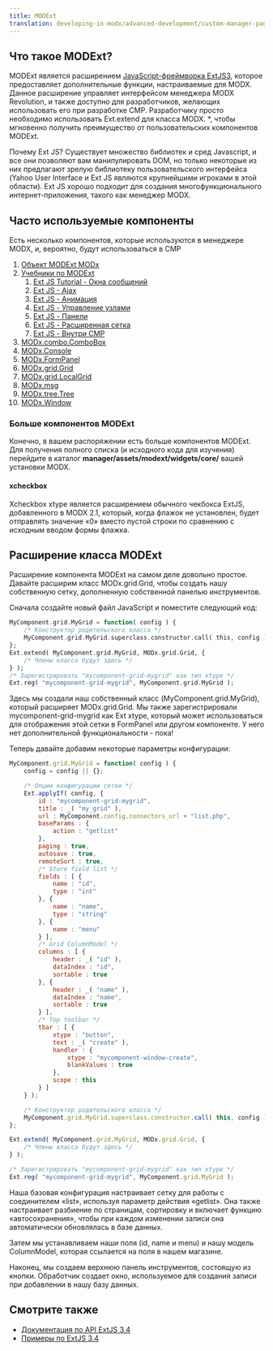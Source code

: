 ```yaml
---
title: MODExt
translation: developing-in-modx/advanced-development/custom-manager-pages/modext
---
```


## Что такое MODExt?

MODExt является расширением [JavaScript-фреймворка ExtJS3](http://www.sencha.com/products/extjs), которое предоставляет дополнительные функции, настраиваемые для MODX. Данное расширение управляет интерфейсом менеджера MODX Revolution, и также доступно для разработчиков, желающих использовать его при разработке CMP. Разработчику просто необходимо использовать Ext.extend для класса MODX. *, чтобы мгновенно получить преимущество от пользовательских компонентов MODExt.

Почему Ext JS? Существует множество библиотек и сред Javascript, и все они позволяют вам манипулировать DOM, но только некоторые из них предлагают зрелую библиотеку пользовательского интерфейса (Yahoo User Interface и Ext JS являются крупнейшими игроками в этой области). Ext JS хорошо подходит для создания многофункционального интернет-приложения, такого как менеджер MODX.

## Часто используемые компоненты

Есть несколько компонентов, которые используются в менеджере MODX, и, вероятно, будут использоваться в CMP

1. [Объект MODExt MODx](extending-modx/custom-manager-pages/modext/modext-modx-object)
2. [Учебники по MODExt](extending-modx/custom-manager-pages/modext/modext-tutorials)
    1. [Ext JS Tutorial - Окна сообщений](extending-modx/custom-manager-pages/modext/modext-tutorials/1.-ext-js-tutorial-message-boxes)
    2. [Ext JS - Ajax](extending-modx/custom-manager-pages/modext/modext-tutorials/2.-ext-js-tutorial-ajax-include)
    3. [Ext JS - Анимация](extending-modx/custom-manager-pages/modext/modext-tutorials/3.-ext-js-tutorial-animation)
    4. [Ext JS - Управление узлами](extending-modx/custom-manager-pages/modext/modext-tutorials/4.-ext-js-tutorial-manipulating-nodes)
    5. [Ext JS - Панели](extending-modx/custom-manager-pages/modext/modext-tutorials/5.-ext-js-tutorial-panels)
    6. [Ext JS - Расширенная сетка](extending-modx/custom-manager-pages/modext/modext-tutorials/7.-ext-js-tutoral-advanced-grid)
    7. [Ext JS - Внутри CMP](extending-modx/custom-manager-pages/modext/modext-tutorials/8.-ext-js-tutorial-inside-a-cmp)
3. [MODx.combo.ComboBox](extending-modx/custom-manager-pages/modext/modx.combo.combobox)
4. [MODx.Console](extending-modx/custom-manager-pages/modext/modx.console)
5. [MODx.FormPanel](extending-modx/custom-manager-pages/modext/modx.formpanel)
6. [MODx.grid.Grid](extending-modx/custom-manager-pages/modext/modx.grid.grid)
7. [MODx.grid.LocalGrid](extending-modx/custom-manager-pages/modext/modx.grid.localgrid)
8. [MODx.msg](extending-modx/custom-manager-pages/modext/modx.msg)
9. [MODx.tree.Tree](extending-modx/custom-manager-pages/modext/modx.tree.tree)
10. [MODx.Window](extending-modx/custom-manager-pages/modext/modx.window)

### Больше компонентов MODExt

Конечно, в вашем распоряжении есть больше компонентов MODExt. Для получения полного списка (и исходного кода для изучения) перейдите в каталог **manager/assets/modext/widgets/core/** вашей установки MODX.

#### xcheckbox

Xcheckbox xtype является расширением обычного чекбокса ExtJS, добавленного в MODX 2.1, который, когда флажок не установлен, будет отправлять значение «0» вместо пустой строки по сравнению с исходным вводом формы флажка.

## Расширение класса MODExt

Расширение компонента MODExt на самом деле довольно простое. Давайте расширим класс MODx.grid.Grid, чтобы создать нашу собственную сетку, дополненную собственной панелью инструментов.

Сначала создайте новый файл JavaScript и поместите следующий код:

```php
MyComponent.grid.MyGrid = function( config ) {
    /* Конструктор родительского класса */
    MyComponent.grid.MyGrid.superclass.constructor.call( this, config );
};
Ext.extend( MyComponent.grid.MyGrid, MODx.grid.Grid, {
    /* Члены класса будут здесь */
} );
/* Зарегистрировать "mycomponent-grid-mygrid" как тип xtype */
Ext.reg( "mycomponent-grid-mygrid", MyComponent.grid.MyGrid );
```

Здесь мы создали наш собственный класс (MyComponent.grid.MyGrid), который расширяет MODx.grid.Grid. Мы также зарегистрировали mycomponent-grid-mygrid как Ext xtype, который может использоваться для отображения этой сетки в FormPanel или другом компоненте. У него нет дополнительной функциональности - пока!

Теперь давайте добавим некоторые параметры конфигурации:

```javascript
MyComponent.grid.MyGrid = function( config ) {
    config = config || {};

    /* Опции конфигурации сетки */
    Ext.applyIf( config, {
        id : "mycomponent-grid-mygrid",
        title : _( "my_grid" ),
        url : MyComponent.config.connectors_url + "list.php",
        baseParams : {
            action : "getlist"
        },
        paging : true,
        autosave : true,
        remoteSort : true,
        /* Store field list */
        fields : [ {
            name : "id",
            type : "int"
        }, {
            name : "name",
            type : "string"
        }, {
            name : "menu"
        } ],
        /* Grid ColumnModel */
        columns : [ {
            header : _( "id" ),
            dataIndex : "id",
            sortable : true
        }, {
            header : _( "name" ),
            dataIndex : "name",
            sortable : true
        } ],
        /* Top toolbar */
        tbar : [ {
            xtype : "button",
            text : _( "create" ),
            handler : {
                xtype : "mycomponent-window-create",
                blankValues : true
            },
            scope : this
        } ]
    } );

    /* Конструктор родительского класса */
    MyComponent.grid.MyGrid.superclass.constructor.call( this, config );
};

Ext.extend( MyComponent.grid.MyGrid, MODx.grid.Grid, {
    /* Члены класса будут здесь */
} );

/* Зарегистрировать "mycomponent-grid-mygrid" как тип xtype */
Ext.reg( "mycomponent-grid-mygrid", MyComponent.grid.MyGrid );
```

Наша базовая конфигурация настраивает сетку для работы с соединителем «list», используя параметр действия «getlist». Она также настраивает разбиение по страницам, сортировку и включает функцию «автосохранения», чтобы при каждом изменении записи она автоматически обновлялась в базе данных.

Затем мы устанавливаем наши поля (id, name и menu) и нашу модель ColumnModel, которая ссылается на поля в нашем магазине.

Наконец, мы создаем верхнюю панель инструментов, состоящую из кнопки. Обработчик создает окно, используемое для создания записи при добавлении в нашу базу данных.

## Смотрите также

- [Документация по API ExtJS 3.4](http://docs.sencha.com/ext-js/3-4/#!/api)
- [Примеры по ExtJS 3.4](http://dev.sencha.com/deploy/ext-3.4.0/examples/)
